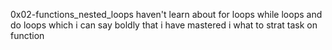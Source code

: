 0x02-functions\_nested\_loops
haven't learn about for loops while loops and do loops which i can say boldly that i have mastered 
i what to strat task on function 

